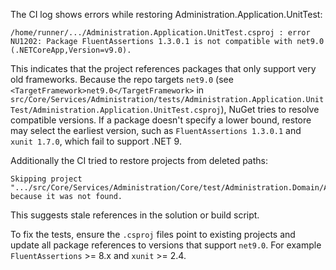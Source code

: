 The CI log shows errors while restoring Administration.Application.UnitTest:

```
/home/runner/.../Administration.Application.UnitTest.csproj : error NU1202: Package FluentAssertions 1.3.0.1 is not compatible with net9.0 (.NETCoreApp,Version=v9.0).
```

This indicates that the project references packages that only support very old frameworks. Because the repo targets `net9.0` (see `<TargetFramework>net9.0</TargetFramework>` in `src/Core/Services/Administration/tests/Administration.Application.UnitTest/Administration.Application.UnitTest.csproj`), NuGet tries to resolve compatible versions. If a package doesn't specify a lower bound, restore may select the earliest version, such as `FluentAssertions 1.3.0.1` and `xunit 1.7.0`, which fail to support .NET 9.

Additionally the CI tried to restore projects from deleted paths:

```
Skipping project ".../src/Core/Services/Administration/Core/test/Administration.Domain/Administration.Domain.csproj" because it was not found.
```

This suggests stale references in the solution or build script.

To fix the tests, ensure the `.csproj` files point to existing projects and update all package references to versions that support `net9.0`. For example `FluentAssertions` >= 8.x and `xunit` >= 2.4.
